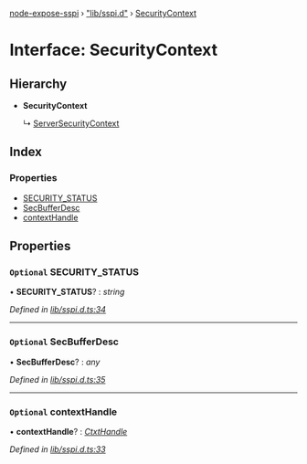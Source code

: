 [node-expose-sspi](../README.md) › ["lib/sspi.d"](../modules/_lib_sspi_d_.md) › [SecurityContext](_lib_sspi_d_.securitycontext.md)

# Interface: SecurityContext

## Hierarchy

* **SecurityContext**

  ↳ [ServerSecurityContext](_lib_sspi_d_.serversecuritycontext.md)

## Index

### Properties

* [SECURITY_STATUS](_lib_sspi_d_.securitycontext.md#optional-security_status)
* [SecBufferDesc](_lib_sspi_d_.securitycontext.md#optional-secbufferdesc)
* [contextHandle](_lib_sspi_d_.securitycontext.md#optional-contexthandle)

## Properties

### `Optional` SECURITY_STATUS

• **SECURITY_STATUS**? : *string*

*Defined in [lib/sspi.d.ts:34](https://github.com/jlguenego/node-expose-sspi/blob/cd3b9de/lib/sspi.d.ts#L34)*

___

### `Optional` SecBufferDesc

• **SecBufferDesc**? : *any*

*Defined in [lib/sspi.d.ts:35](https://github.com/jlguenego/node-expose-sspi/blob/cd3b9de/lib/sspi.d.ts#L35)*

___

### `Optional` contextHandle

• **contextHandle**? : *[CtxtHandle](_lib_sspi_d_.ctxthandle.md)*

*Defined in [lib/sspi.d.ts:33](https://github.com/jlguenego/node-expose-sspi/blob/cd3b9de/lib/sspi.d.ts#L33)*
